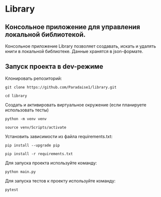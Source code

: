 # Library

## Консольное приложение для управления локальной библиотекой.

Консольное приложение Library позволяет создавать, искать и удалять книги в локальной библиотеке.
Данные хранятся в json-формате.

## **Запуск проекта в dev-режиме**

Клонировать репозиторий:

```
git clone https://github.com/Paradaise1/library.git
```

```
cd library
```

Создать и активировать виртуальное окружение (если планируете использовать тесты)

```
python -m venv venv
```

```
source venv/Scripts/activate
```

Установить зависимости из файла requirements.txt:

```
pip install --upgrade pip
```

```
pip install -r requirements.txt
```

Для запуска проекта используйте команду:

```
python main.py
```

Для запуска тестов к проекту используйте команду:

```
pytest
```